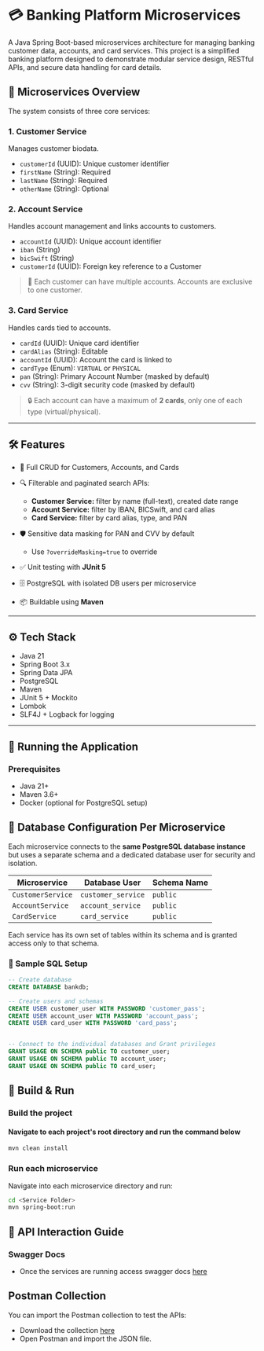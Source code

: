 # 💳 Banking Platform Microservices

A Java Spring Boot-based microservices architecture for managing banking customer data, accounts, and card services. This project is a simplified banking platform designed to demonstrate modular service design, RESTful APIs, and secure data handling for card details.

## 🧩 Microservices Overview

The system consists of three core services:

### 1. Customer Service
Manages customer biodata.

- `customerId` (UUID): Unique customer identifier
- `firstName` (String): Required
- `lastName` (String): Required
- `otherName` (String): Optional

### 2. Account Service
Handles account management and links accounts to customers.

- `accountId` (UUID): Unique account identifier
- `iban` (String)
- `bicSwift` (String)
- `customerId` (UUID): Foreign key reference to a Customer

> 🧠 Each customer can have multiple accounts. Accounts are exclusive to one customer.

### 3. Card Service
Handles cards tied to accounts.

- `cardId` (UUID): Unique card identifier
- `cardAlias` (String): Editable
- `accountId` (UUID): Account the card is linked to
- `cardType` (Enum): `VIRTUAL` or `PHYSICAL`
- `pan` (String): Primary Account Number (masked by default)
- `cvv` (String): 3-digit security code (masked by default)

> 🔒 Each account can have a maximum of **2 cards**, only one of each type (virtual/physical).

---

## 🛠️ Features

- 🔧 Full CRUD for Customers, Accounts, and Cards
- 🔍 Filterable and paginated search APIs:
    - **Customer Service:** filter by name (full-text), created date range
    - **Account Service:** filter by IBAN, BICSwift, and card alias
    - **Card Service:** filter by card alias, type, and PAN
- 🛡️ Sensitive data masking for PAN and CVV by default
    - Use `?overrideMasking=true` to override
- ✅ Unit testing with **JUnit 5**
- 🗄️ PostgreSQL with isolated DB users per microservice

- 📦 Buildable using **Maven**

---

## ⚙️ Tech Stack

- Java 21
- Spring Boot 3.x
- Spring Data JPA
- PostgreSQL
- Maven
- JUnit 5 + Mockito
- Lombok
- SLF4J + Logback for logging

---

## 🚀 Running the Application

### Prerequisites

- Java 21+
- Maven 3.6+
- Docker (optional for PostgreSQL setup)

## 🔐 Database Configuration Per Microservice

Each microservice connects to the **same PostgreSQL database instance** but uses a separate schema and a dedicated database user for security and isolation.

| Microservice      | Database User      | Schema Name |
|-------------------|--------------------|-------------|
| `CustomerService` | `customer_service` | `public`    |
| `AccountService`  | `account_service`  | `public`    |
| `CardService`     | `card_service`     | `public`    |

Each service has its own set of tables within its schema and is granted access only to that schema.

### 🧪 Sample SQL Setup

```sql
-- Create database
CREATE DATABASE bankdb;

-- Create users and schemas
CREATE USER customer_user WITH PASSWORD 'customer_pass';
CREATE USER account_user WITH PASSWORD 'account_pass';
CREATE USER card_user WITH PASSWORD 'card_pass';


-- Connect to the individual databases and Grant privileges
GRANT USAGE ON SCHEMA public TO customer_user;
GRANT USAGE ON SCHEMA public TO account_user;
GRANT USAGE ON SCHEMA public TO card_user;
```

## 🚀 Build & Run

### Build the project
#### Navigate to each project's root directory and run the command below
```bash
mvn clean install
```
### Run each microservice
Navigate into each microservice directory and run:
```bash
cd <Service Folder>
mvn spring-boot:run
```

## 🧾 API Interaction Guide

### Swagger Docs
- Once the services are running access swagger docs 
  [here](http://localhost:8080/webjars/swagger-ui/index.html)

## Postman Collection

You can import the Postman collection to test the APIs:

- Download the collection [here](https://api.postman.com/collections/22077924-925be5de-c6f5-4535-bfd6-2f83169ff958?access_key=PMAT-01JVM2N7CXHE0WT94ASG4WHWEP)
- Open Postman and import the JSON file.

